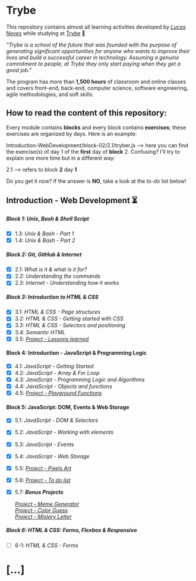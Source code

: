 # Trybe

This repository contains almost all learning activities developed by *[Lucas Neves](https://www.linkedin.com/in/l-neves/)* while studying at [Trybe](https://www.betrybe.com/) :rocket:

*"Trybe is a school of the future that was founded with the purpose of generating significant opportunities for anyone who wants to improve their lives and build a successful career in technology. Assuming a genuine commitment to people, at Trybe they only start paying when they get a good job."*

The program has more than **1,500 hours** of classroom and online classes and covers front-end, back-end, computer science, software engineering, agile methodologies, and soft skills.

## How to read the content of this repository: 
Every module contains **blocks** and every block contains **exercises**; these exercises are organized by days. Here is an example:

Introduction-WebDevelopment/block-02/2.1/tryber.js --> here you can find the exercise(s) of day 1 of the **first** day of **block** 2. Confusing? I'll try to explain one more time but in a different way:

2.1 --> refers to block **2** day **1**

Do you get it now? If the answer is **NO**, take a look at the *to-do* list below!

## Introduction - Web Development :hourglass_flowing_sand:
##### Block 1: Unix, Bash & Shell Script
- [x] 1.3: *Unix & Bash - Part 1*
- [x] 1.4: *Unix & Bash - Part 2*
##### Block 2: Git, GitHub & Internet 
- [x] 2.1: *What is it & what is it for?*
- [x] 2.2: *Understanding the commands*
- [x] 2.3: *Internet - Understanding how it works*
##### Block 3: Introduction to HTML & CSS
- [x] 3.1: *HTML & CSS - Page structures*
- [x] 3.2: *HTML & CSS - Getting started with CSS*
- [x] 3.3: *HTML & CSS - Selectors and positioning*
- [x] 3.4: *Semantic HTML*
- [x] 3.5: *[Project - Lessons learned](https://github.com/Qu4k3r/trybe-projects/tree/master/Introduction/lessons-learned)*
#### Block 4: Introduction - JavaScript & Programming Logic
- [x] 4.1: *JavaScript - Getting Started*
- [x] 4.2: *JavaScript - Array & For Loop*
- [x] 4.3: *JavaScript - Programming Logic and Algorithms*
- [x] 4.4: *JavaScript - Objects and functions*
- [x] 4.5: *[Project - Playground Functions](https://github.com/Qu4k3r/trybe-projects/tree/master/Introduction/playground-functions)*
#### Block 5: JavaScript: DOM, Events & Web Storage
- [x] 5.1: *JavaScript - DOM & Selectors*
- [x] 5.2: *JavaScript - Working with elements*
- [x] 5.3: *JavaScript - Events*
- [x] 5.4: *JavaScript - Web Storage*
- [x] 5.5: [*Project - Pixels Art*](https://github.com/Qu4k3r/trybe-projects/tree/master/Introduction/pixels-art)
- [x] 5.6: [*Project - To do list*](https://github.com/Qu4k3r/trybe-projects/tree/master/Introduction/todo-list)
- [x] 5.7: ***Bonus Projects***

   [*Project - Meme Generator*](https://github.com/Qu4k3r/trybe-projects/tree/master/Introduction/meme-generator)  
   [*Project - Color Guess*](https://github.com/Qu4k3r/trybe-projects/tree/master/Introduction/color-guess)  
   [*Project - Mistery Letter*](https://github.com/Qu4k3r/trybe-projects/tree/master/Introduction/mistery-letter)  

##### Block 6: HTML & CSS: Forms, Flexbox & Responsivo
- [ ] 6-1: *HTML & CSS - Forms*

# [...]
